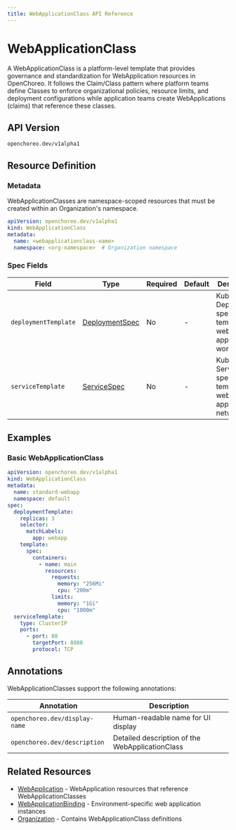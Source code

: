 ```yaml
---
title: WebApplicationClass API Reference
---
```


# WebApplicationClass

A WebApplicationClass is a platform-level template that provides governance and standardization for WebApplication
resources in OpenChoreo. It follows the Claim/Class pattern where platform teams define Classes to enforce
organizational policies, resource limits, and deployment configurations while application teams create
WebApplications (claims) that reference these classes.

## API Version

`openchoreo.dev/v1alpha1`

## Resource Definition

### Metadata

WebApplicationClasses are namespace-scoped resources that must be created within an Organization's namespace.

```yaml
apiVersion: openchoreo.dev/v1alpha1
kind: WebApplicationClass
metadata:
  name: <webapplicationclass-name>
  namespace: <org-namespace>  # Organization namespace
```

### Spec Fields

| Field                | Type                                                                                                                                     | Required | Default | Description                                                                |
|----------------------|------------------------------------------------------------------------------------------------------------------------------------------|----------|---------|----------------------------------------------------------------------------|
| `deploymentTemplate` | <a href="https://kubernetes.io/docs/reference/generated/kubernetes-api/v1.32/#deploymentspec-v1-apps" target="_blank">DeploymentSpec</a> | No       | -       | Kubernetes Deployment specification template for web application workloads |
| `serviceTemplate`    | <a href="https://kubernetes.io/docs/reference/generated/kubernetes-api/v1.32/#servicespec-v1-core" target="_blank">ServiceSpec</a>       | No       | -       | Kubernetes Service specification template for web application networking   |

## Examples

### Basic WebApplicationClass

```yaml
apiVersion: openchoreo.dev/v1alpha1
kind: WebApplicationClass
metadata:
  name: standard-webapp
  namespace: default
spec:
  deploymentTemplate:
    replicas: 3
    selector:
      matchLabels:
        app: webapp
    template:
      spec:
        containers:
          - name: main
            resources:
              requests:
                memory: "256Mi"
                cpu: "200m"
              limits:
                memory: "1Gi"
                cpu: "1000m"
  serviceTemplate:
    type: ClusterIP
    ports:
      - port: 80
        targetPort: 8080
        protocol: TCP
```

## Annotations

WebApplicationClasses support the following annotations:

| Annotation                    | Description                                     |
|-------------------------------|-------------------------------------------------|
| `openchoreo.dev/display-name` | Human-readable name for UI display              |
| `openchoreo.dev/description`  | Detailed description of the WebApplicationClass |

## Related Resources

- [WebApplication](../application/webapplication.md) - WebApplication resources that reference
  WebApplicationClasses
- [WebApplicationBinding](../runtime/webapplicationbinding.md) - Environment-specific web application
  instances
- [Organization](./organization.md) - Contains WebApplicationClass definitions
